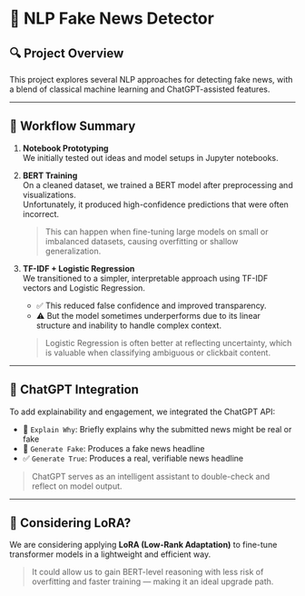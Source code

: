 # 📰 NLP Fake News Detector

## 🔍 Project Overview

This project explores several NLP approaches for detecting fake news, with a blend of classical machine learning and ChatGPT-assisted features.

---

## 🧪 Workflow Summary

1. **Notebook Prototyping**  
   We initially tested out ideas and model setups in Jupyter notebooks.

2. **BERT Training**  
   On a cleaned dataset, we trained a BERT model after preprocessing and visualizations.  
   Unfortunately, it produced high-confidence predictions that were often incorrect.  
   > This can happen when fine-tuning large models on small or imbalanced datasets, causing overfitting or shallow generalization.

3. **TF-IDF + Logistic Regression**  
   We transitioned to a simpler, interpretable approach using TF-IDF vectors and Logistic Regression.  
   - ✅ This reduced false confidence and improved transparency.  
   - ⚠️ But the model sometimes underperforms due to its linear structure and inability to handle complex context.  
   > Logistic Regression is often better at reflecting uncertainty, which is valuable when classifying ambiguous or clickbait content.

---

## 🤖 ChatGPT Integration

To add explainability and engagement, we integrated the ChatGPT API:

- 🧠 `Explain Why`: Briefly explains why the submitted news might be real or fake
- 📝 `Generate Fake`: Produces a fake news headline
- ✅ `Generate True`: Produces a real, verifiable news headline

> ChatGPT serves as an intelligent assistant to double-check and reflect on model output.

---

## 🔬 Considering LoRA?

We are considering applying **LoRA (Low-Rank Adaptation)** to fine-tune transformer models in a lightweight and efficient way.  
> It could allow us to gain BERT-level reasoning with less risk of overfitting and faster training — making it an ideal upgrade path.

